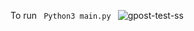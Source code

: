
                      
To run <code> Python3 main.py </code>
<img src="https://i.ibb.co/p35BQ17/gpost-test-ss.png" alt="gpost-test-ss" border="0">
